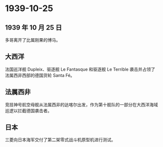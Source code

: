 # 1939-10-25

## 1939 年 10 月 25 日

多哥离开了比属刚果的博马。

## 大西洋

法国巡洋舰 Dupleix、驱逐舰 Le Fantasque 和驱逐舰 Le Terrible
袭击并占领了法属西非西部的德国货轮 Santa Fé。

## 法属西非

竞技神号航空母舰从法属西非的达喀尔出发，作为第十舰队的一部分在大西洋海域巡逻以拦截德国袭击者。

## 日本

三菱向日本海军交付了第二架零式战斗机原型机进行测试。

